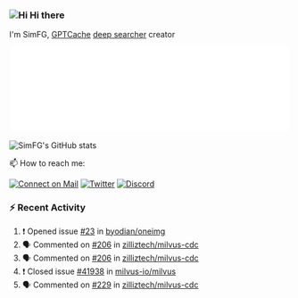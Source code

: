 ### <img src='https://qpluspicture.oss-cn-beijing.aliyuncs.com/6LjjQA/Hi.gif' alt='Hi' width="24"/> Hi there

I'm SimFG, [GPTCache](https://github.com/zilliztech/GPTCache) [deep searcher](https://github.com/zilliztech/deep-searcher) creator

![Metrics 👋](/metrics.plugin.followup.user.svg)

![SimFG's GitHub stats](https://github-readme-stats.vercel.app/api?username=SimFG&show_icons=true&theme=radical&count_private=true)

📫 How to reach me:

[![Connect on Mail](https://img.shields.io/badge/Ask%20me-anything-1abc9c.svg)](mailto:1142838399@qq.com)
[![Twitter](https://img.shields.io/twitter/follow/FogSim?style=social)](https://twitter.com/FogSim)
[![Discord](https://img.shields.io/discord/1092648432495251507?label=Discord&logo=discord)](https://discord.gg/Q8C6WEjSWV)

### :zap: Recent Activity

<!--START_SECTION:activity-->
1. ❗️ Opened issue [#23](https://github.com/byodian/oneimg/issues/23) in [byodian/oneimg](https://github.com/byodian/oneimg)
2. 🗣 Commented on [#206](https://github.com/zilliztech/milvus-cdc/issues/206) in [zilliztech/milvus-cdc](https://github.com/zilliztech/milvus-cdc)
3. 🗣 Commented on [#206](https://github.com/zilliztech/milvus-cdc/issues/206) in [zilliztech/milvus-cdc](https://github.com/zilliztech/milvus-cdc)
4. ❗️ Closed issue [#41938](https://github.com/milvus-io/milvus/issues/41938) in [milvus-io/milvus](https://github.com/milvus-io/milvus)
5. 🗣 Commented on [#229](https://github.com/zilliztech/milvus-cdc/issues/229) in [zilliztech/milvus-cdc](https://github.com/zilliztech/milvus-cdc)
<!--END_SECTION:activity-->

